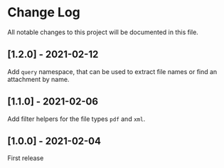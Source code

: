 # Change Log
All notable changes to this project will be documented in this file. 

## [1.2.0] - 2021-02-12
Add `query` namespace, that can be used to extract file names or find an attachment by name.

## [1.1.0] - 2021-02-06
Add filter helpers for the file types `pdf` and `xml`.

## [1.0.0] - 2021-02-04
First release
